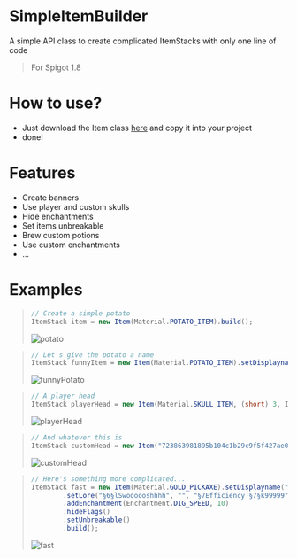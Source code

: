 # SimpleItemBuilder
A simple API class to create complicated ItemStacks with only one line of code
> For Spigot 1.8



# How to use?
* Just download the Item class [here](https://github.com/alberteisetin/SimpleItemBuilder/archive/refs/heads/main.zip) and copy it into your project
* done!

# Features
* Create banners
* Use player and custom skulls
* Hide enchantments
* Set items unbreakable
* Brew custom potions
* Use custom enchantments
* ...

# Examples
> ```java 
> // Create a simple potato
> ItemStack item = new Item(Material.POTATO_ITEM).build();
> ```
> ![potato](https://user-images.githubusercontent.com/45802535/128598533-435a5af9-6636-4fa9-a6ce-e99a7a792850.png)

> ```java
> // Let's give the potato a name
> ItemStack funnyItem = new Item(Material.POTATO_ITEM).setDisplayname("§6Funny potato").build();
> ```
> ![funnyPotato](https://user-images.githubusercontent.com/45802535/128598644-2e7db9ff-c0d0-448c-9ff8-23b18181c51d.png)

> ```java
> // A player head
> ItemStack playerHead = new Item(Material.SKULL_ITEM, (short) 3, Item.ItemMeta.SkullMeta).setOwner("alberteistein").build();
> ```
> ![playerHead](https://user-images.githubusercontent.com/45802535/128598647-1a5eced0-f820-4093-a2db-0daf300f526d.png)

> ```java
> // And whatever this is
> ItemStack customHead = new Item("723863981895b104c1b29c9f5f427ae0a0ede464584587068fb1593a27d").build();
> ```
> ![customHead](https://user-images.githubusercontent.com/45802535/128598650-69bf17be-aae9-482a-91d3-f2a9b059056b.png)

> ```java
> // Here's something more complicated...
> ItemStack fast = new Item(Material.GOLD_PICKAXE).setDisplayname("§b§o§k..§e§l Fast §b§o§k..")
>         .setLore("§6§lSwoooooshhhh", "", "§7Efficiency §7§k99999")
>         .addEnchantment(Enchantment.DIG_SPEED, 10)
>         .hideFlags()
>         .setUnbreakable()
>         .build();
> ```
> ![fast](https://user-images.githubusercontent.com/45802535/128598653-2f452617-00c9-4acf-a393-6957f1bd1f87.gif)
